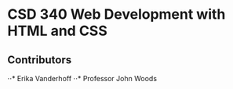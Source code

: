 # CSD 340 Web Development with HTML and CSS
## Contributors
⋅⋅* Erika Vanderhoff
⋅⋅* Professor John Woods
